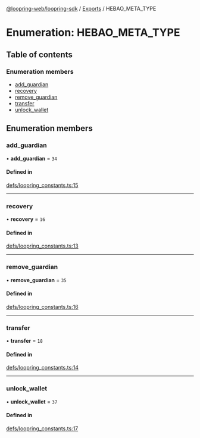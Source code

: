 [@loopring-web/loopring-sdk](../README.md) / [Exports](../modules.md) / HEBAO\_META\_TYPE

# Enumeration: HEBAO\_META\_TYPE

## Table of contents

### Enumeration members

- [add\_guardian](HEBAO_META_TYPE.md#add_guardian)
- [recovery](HEBAO_META_TYPE.md#recovery)
- [remove\_guardian](HEBAO_META_TYPE.md#remove_guardian)
- [transfer](HEBAO_META_TYPE.md#transfer)
- [unlock\_wallet](HEBAO_META_TYPE.md#unlock_wallet)

## Enumeration members

### add\_guardian

• **add\_guardian** = `34`

#### Defined in

[defs/loopring_constants.ts:15](https://github.com/Loopring/loopring_sdk/blob/2ea32ee/src/defs/loopring_constants.ts#L15)

___

### recovery

• **recovery** = `16`

#### Defined in

[defs/loopring_constants.ts:13](https://github.com/Loopring/loopring_sdk/blob/2ea32ee/src/defs/loopring_constants.ts#L13)

___

### remove\_guardian

• **remove\_guardian** = `35`

#### Defined in

[defs/loopring_constants.ts:16](https://github.com/Loopring/loopring_sdk/blob/2ea32ee/src/defs/loopring_constants.ts#L16)

___

### transfer

• **transfer** = `18`

#### Defined in

[defs/loopring_constants.ts:14](https://github.com/Loopring/loopring_sdk/blob/2ea32ee/src/defs/loopring_constants.ts#L14)

___

### unlock\_wallet

• **unlock\_wallet** = `37`

#### Defined in

[defs/loopring_constants.ts:17](https://github.com/Loopring/loopring_sdk/blob/2ea32ee/src/defs/loopring_constants.ts#L17)

